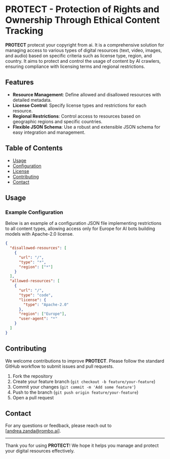 # PROTECT - Protection of Rights and Ownership Through Ethical Content Tracking
**PROTECT** protecst your copyright from ai. It is a comprehensive solution for managing access to various types of digital resources (text, video, images, and audio) based on specific criteria such as license type, region, and country. It aims to protect and control the usage of content by AI crawlers, ensuring compliance with licensing terms and regional restrictions.

## Features

- **Resource Management**: Define allowed and disallowed resources with detailed metadata.
- **License Control**: Specify license types and restrictions for each resource.
- **Regional Restrictions**: Control access to resources based on geographic regions and specific countries.
- **Flexible JSON Schema**: Use a robust and extensible JSON schema for easy integration and management.

## Table of Contents

- [Usage](#usage)
- [Configuration](#configuration)
- [License](#license)
- [Contributing](#contributing)
- [Contact](#contact)

## Usage

### Example Configuration

Below is an example of a configuration JSON file implementing restrictions to all content types, allowing access only for Europe for AI bots building models with Apache-2.0 license.

```json
{
  "disallowed-resources": [
    {
      "url": "/",
      "type": "*",
      "region": ["*"]
    }
  ],
  "allowed-resources": [
    {
      "url": "/",
      "type": "code",
      "license": {
        "type": "Apache-2.0"
      },
      "region": ["Europe"],
      "user-agent": "*"
    }
  ]
}
```


## Contributing

We welcome contributions to improve **PROTECT**. Please follow the standard GitHub workflow to submit issues and pull requests.

1. Fork the repository
2. Create your feature branch (`git checkout -b feature/your-feature`)
3. Commit your changes (`git commit -m 'Add some feature'`)
4. Push to the branch (`git push origin feature/your-feature`)
5. Open a pull request

## Contact

For any questions or feedback, please reach out to [andrea.zanda@rombo.ai].

---

Thank you for using **PROTECT**! We hope it helps you manage and protect your digital resources effectively.


